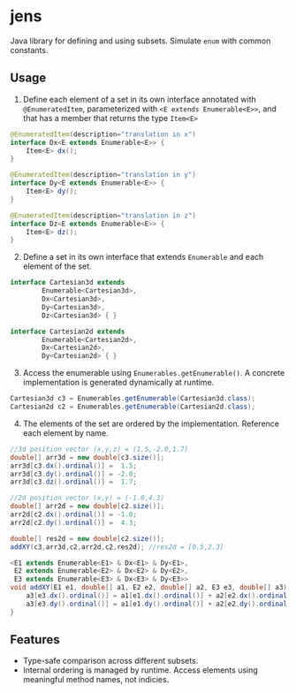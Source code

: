 # jens
Java library for defining and using subsets.  Simulate `enum` with common constants.

## Usage

1. Define each element of a set in its own interface annotated with `@EnumeratedItem`, parameterized with `<E extends Enumerable<E>>`, and that has a member that returns the type `Item<E>` 

```java
@EnumeratedItem(description="translation in x")
interface Dx<E extends Enumerable<E>> {
    Item<E> dx();
}

@EnumeratedItem(description="translation in y")
interface Dy<E extends Enumerable<E>> {
    Item<E> dy();
}

@EnumeratedItem(description="translation in z")
interface Dz<E extends Enumerable<E>> {
    Item<E> dz();
}
```

2. Define a set in its own interface that extends `Enumerable` and each element of the set.

```java
interface Cartesian3d extends 
        Enumerable<Cartesian3d>,
        Dx<Cartesian3d>,
        Dy<Cartesian3d>,
        Dz<Cartesian3d> { }

interface Cartesian2d extends
        Enumerable<Cartesian2d>,
        Dx<Cartesian2d>,
        Dy<Cartesian2d> { }
```

3. Access the enumerable using `Enumerables.getEnumerable()`.  A concrete implementation is generated dynamically at runtime.

```java
Cartesian3d c3 = Enumerables.getEnumerable(Cartesian3d.class);
Cartesian2d c2 = Enumerables.getEnumerable(Cartesian2d.class);
```

4. The elements of the set are ordered by the implementation.  Reference each element by name.

```java 
//3d position vector (x,y,z) = (1.5,-2.0,1.7)
double[] arr3d = new double[c3.size()];
arr3d[c3.dx().ordinal()] =  1.5;
arr3d[c3.dy().ordinal()] = -2.0;
arr3d[c3.dz().ordinal()] =  1.7;

//2d position vector (x,y) = (-1.0,4.3)
double[] arr2d = new double[c2.size()];
arr2d[c2.dx().ordinal()] = -1.0;
arr2d[c2.dy().ordinal()] =  4.3;

double[] res2d = new double[c2.size()];
addXY(c3,arr3d,c2,arr2d,c2,res2d); //res2d = [0.5,2.3]

<E1 extends Enumerable<E1> & Dx<E1> & Dy<E1>,
 E2 extends Enumerable<E2> & Dx<E2> & Dy<E2>,
 E3 extends Enumerable<E3> & Dx<E3> & Dy<E3>> 
void addXY(E1 e1, double[] a1, E2 e2, double[] a2, E3 e3, double[] a3) {
    a3[e3.dx().ordinal()] = a1[e1.dx().ordinal()] + a2[e2.dx().ordinal()];
    a3[e3.dy().ordinal()] = a1[e1.dy().ordinal()] + a2[e2.dy().ordinal()];
}
```

## Features
- Type-safe comparison across different subsets.
- Internal ordering is managed by runtime.  Access elements using meaningful method names, not indicies.

